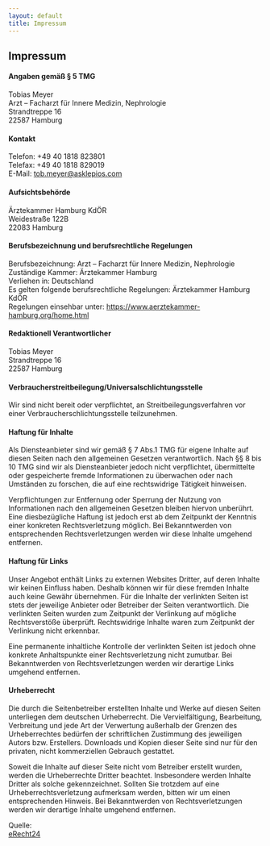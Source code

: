 ```yaml
---
layout: default
title: Impressum
---
```

## Impressum

#### Angaben gemäß § 5 TMG

Tobias Meyer  
Arzt – Facharzt für Innere Medizin, Nephrologie  
Strandtreppe 16  
22587 Hamburg  

#### Kontakt

Telefon: +49 40 1818 823801  
Telefax: +49 40 1818 829019  
E-Mail: tob.meyer@asklepios.com  

#### Aufsichtsbehörde

Ärztekammer Hamburg KdÖR  
Weidestraße 122B  
22083 Hamburg  

#### Berufsbezeichnung und berufsrechtliche Regelungen

Berufsbezeichnung: Arzt – Facharzt für Innere Medizin, Nephrologie   
Zuständige Kammer: Ärztekammer Hamburg  
Verliehen in: Deutschland  
Es gelten folgende berufsrechtliche Regelungen: Ärztekammer Hamburg KdÖR  
Regelungen einsehbar unter: https://www.aerztekammer-hamburg.org/home.html

#### Redaktionell Verantwortlicher

Tobias Meyer  
Strandtreppe 16  
22587 Hamburg  

#### Verbraucherstreitbeilegung/Universalschlichtungsstelle

Wir sind nicht bereit oder verpflichtet, an Streitbeilegungsverfahren vor einer Verbraucherschlichtungsstelle teilzunehmen.

#### Haftung für Inhalte

Als Diensteanbieter sind wir gemäß § 7 Abs.1 TMG für eigene Inhalte auf diesen Seiten nach den allgemeinen Gesetzen verantwortlich. Nach §§ 8 bis 10 TMG sind wir als Diensteanbieter jedoch nicht verpflichtet, übermittelte oder gespeicherte fremde Informationen zu überwachen oder nach Umständen zu forschen, die auf eine rechtswidrige Tätigkeit hinweisen.

Verpflichtungen zur Entfernung oder Sperrung der Nutzung von Informationen nach den allgemeinen Gesetzen bleiben hiervon unberührt. Eine diesbezügliche Haftung ist jedoch erst ab dem Zeitpunkt der Kenntnis einer konkreten Rechtsverletzung möglich. Bei Bekanntwerden von entsprechenden Rechtsverletzungen werden wir diese Inhalte umgehend entfernen.

#### Haftung für Links

Unser Angebot enthält Links zu externen Websites Dritter, auf deren Inhalte wir keinen Einfluss haben. Deshalb können wir für diese fremden Inhalte auch keine Gewähr übernehmen. Für die Inhalte der verlinkten Seiten ist stets der jeweilige Anbieter oder Betreiber der Seiten verantwortlich. Die verlinkten Seiten wurden zum Zeitpunkt der Verlinkung auf mögliche Rechtsverstöße überprüft. Rechtswidrige Inhalte waren zum Zeitpunkt der Verlinkung nicht erkennbar.

Eine permanente inhaltliche Kontrolle der verlinkten Seiten ist jedoch ohne konkrete Anhaltspunkte einer Rechtsverletzung nicht zumutbar. Bei Bekanntwerden von Rechtsverletzungen werden wir derartige Links umgehend entfernen.

#### Urheberrecht

Die durch die Seitenbetreiber erstellten Inhalte und Werke auf diesen Seiten unterliegen dem deutschen Urheberrecht. Die Vervielfältigung, Bearbeitung, Verbreitung und jede Art der Verwertung außerhalb der Grenzen des Urheberrechtes bedürfen der schriftlichen Zustimmung des jeweiligen Autors bzw. Erstellers. Downloads und Kopien dieser Seite sind nur für den privaten, nicht kommerziellen Gebrauch gestattet.

Soweit die Inhalte auf dieser Seite nicht vom Betreiber erstellt wurden, werden die Urheberrechte Dritter beachtet. Insbesondere werden Inhalte Dritter als solche gekennzeichnet. Sollten Sie trotzdem auf eine Urheberrechtsverletzung aufmerksam werden, bitten wir um einen entsprechenden Hinweis. Bei Bekanntwerden von Rechtsverletzungen werden wir derartige Inhalte umgehend entfernen.

Quelle:  
[eRecht24](https://www.e-recht24.de/impressum-generator.html)

